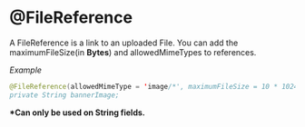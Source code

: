 # @FileReference
A FileReference is a link to an uploaded File.
You can add the maximumFileSize(in __Bytes__) and allowedMimeTypes to references.

_Example_
```java
@FileReference(allowedMimeType = 'image/*', maximumFileSize = 10 * 1024 * 1024)
private String bannerImage;
```

__*Can only be used on String fields.__